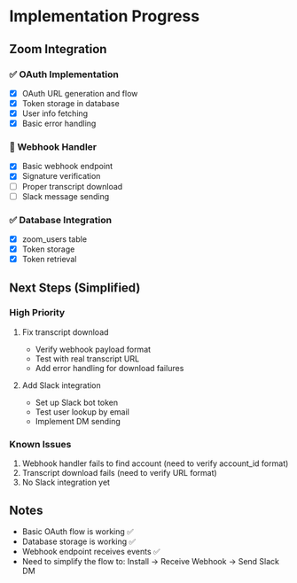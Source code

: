 # Implementation Progress

## Zoom Integration

### ✅ OAuth Implementation
- [x] OAuth URL generation and flow
- [x] Token storage in database
- [x] User info fetching
- [x] Basic error handling

### 🔄 Webhook Handler
- [x] Basic webhook endpoint
- [x] Signature verification
- [ ] Proper transcript download
- [ ] Slack message sending

### ✅ Database Integration
- [x] zoom_users table
- [x] Token storage
- [x] Token retrieval

## Next Steps (Simplified)

### High Priority
1. Fix transcript download
   - Verify webhook payload format
   - Test with real transcript URL
   - Add error handling for download failures

2. Add Slack integration
   - Set up Slack bot token
   - Test user lookup by email
   - Implement DM sending

### Known Issues
1. Webhook handler fails to find account (need to verify account_id format)
2. Transcript download fails (need to verify URL format)
3. No Slack integration yet

## Notes
- Basic OAuth flow is working ✅
- Database storage is working ✅
- Webhook endpoint receives events ✅
- Need to simplify the flow to: Install → Receive Webhook → Send Slack DM 
